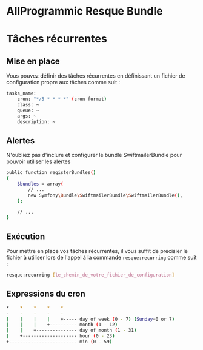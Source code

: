 # AllProgrammic Resque Bundle

# Tâches récurrentes
## Mise en place

Vous pouvez définir des tâches récurrentes en définissant un fichier de configuration propre aux tâches comme suit :

```bash
tasks_name:
    cron: "*/5 * * * *" (cron format)
    class: ~
    queue: ~
    args: ~
    description: ~
```

## Alertes

N'oubliez pas d'inclure et configurer le bundle SwiftmailerBundle pour pouvoir utiliser les alertes

```bash
public function registerBundles()
{
    $bundles = array(
        // ...
        new Symfony\Bundle\SwiftmailerBundle\SwiftmailerBundle(),
    );

    // ...
}
```

## Exécution

Pour mettre en place vos tâches récurrentes, il vous suffit de précisier le fichier à utiliser lors de l'appel à la
commande `resque:recurring` comme suit :

```bash
resque:recurring [le_chemin_de_votre_fichier_de_configuration]
```

## Expressions du cron

```bash
*    *    *    *    *
-    -    -    -    -
|    |    |    |    +----- day of week (0 - 7) (Sunday=0 or 7)
|    |    |    +---------- month (1 - 12)
|    |    +--------------- day of month (1 - 31)
|    +-------------------- hour (0 - 23)
+------------------------- min (0 - 59)
```